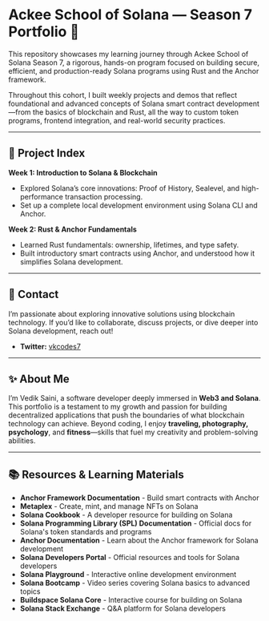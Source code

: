 # Ackee School of Solana — Season 7 Portfolio 🚀
This repository showcases my learning journey through Ackee School of Solana Season 7, a rigorous, hands-on program focused on building secure, efficient, and production-ready Solana programs using Rust and the Anchor framework.

Throughout this cohort, I built weekly projects and demos that reflect foundational and advanced concepts of Solana smart contract development—from the basics of blockchain and Rust, all the way to custom token programs, frontend integration, and real-world security practices.

---

## 📁 Project Index  
**Week 1: Introduction to Solana & Blockchain**  
- Explored Solana’s core innovations: Proof of History, Sealevel, and high-performance transaction processing. 
- Set up a complete local development environment using Solana CLI and Anchor. 

**Week 2: Rust & Anchor Fundamentals**  
- Learned Rust fundamentals: ownership, lifetimes, and type safety. 
- Built introductory smart contracts using Anchor, and understood how it simplifies Solana development.

---

## 💬 Contact  
I’m passionate about exploring innovative solutions using blockchain technology. If you’d like to collaborate, discuss projects, or dive deeper into Solana development, reach out!  

- **Twitter:** [vkcodes7](https://twitter.com/vkcodes7)

---

## ✨ About Me  
I’m Vedik Saini, a software developer deeply immersed in **Web3 and Solana**. This portfolio is a testament to my growth and passion for building decentralized applications that push the boundaries of what blockchain technology can achieve. Beyond coding, I enjoy **traveling, photography, psychology**, and **fitness**—skills that fuel my creativity and problem-solving abilities.

---

## 📚 Resources & Learning Materials  

- **Anchor Framework Documentation** - Build smart contracts with Anchor  
- **Metaplex** - Create, mint, and manage NFTs on Solana  
- **Solana Cookbook** - A developer resource for building on Solana
- **Solana Programming Library (SPL) Documentation** - Official docs for Solana's token standards and programs
- **Anchor Documentation** - Learn about the Anchor framework for Solana development
- **Solana Developers Portal** - Official resources and tools for Solana developers
- **Solana Playground** - Interactive online development environment
- **Solana Bootcamp** - Video series covering Solana basics to advanced topics
- **Buildspace Solana Core** - Interactive course for building on Solana
- **Solana Stack Exchange** - Q&A platform for Solana developers